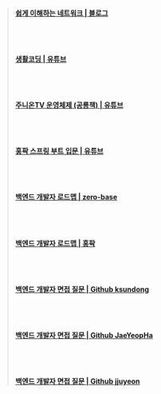 <br><br>

>#### [쉽게 이해하는 네트워크 | 블로그](https://better-together.tistory.com/category/%EB%83%90%EC%98%B9%EC%95%84%20%EB%A9%8D%EB%A9%8D%ED%95%B4%EB%B4%90%28How%20to%20Speak%20IT%29/%ED%85%8C%ED%81%AC%28IT%29%20%EB%AC%B8%EB%B2%95)   
><br><br>   
>#### [생활코딩 | 유튜브](https://www.youtube.com/@coohde/playlists)
><br><br>
>#### [주니온TV 운영체제 (공룡책) | 유튜브](https://www.youtube.com/watch?v=zGBm37kze9I&list=PLHqxB9kMLLaOs2BM2KbuvttBYCgDoFm-5)
><br><br>
>#### [홍팍 스프링 부트 입문 | 유튜브](https://www.youtube.com/watch?v=_vDACE13Ubc&list=PLyebPLlVYXCiYdYaWRKgCqvnCFrLEANXt)
><br><br>
>#### [백엔드 개발자 로드맵 | zero-base](https://zero-base.co.kr/event/media_BE_school_roadmap)
><br><br>
>#### [백엔드 개발자 로드맵 | 홍팍](https://blog.hongparkedu.com/%ec%9b%b9-%ea%b0%9c%eb%b0%9c%ec%9e%90-%ec%b7%a8%ec%97%85%ec%9d%84-%ec%9c%84%ed%95%9c-%eb%b9%84%ec%a0%84%ea%b3%b5-%eb%b0%b1%ec%97%94%eb%93%9c-%ed%95%99%ec%8a%b5-%ec%88%9c%ec%84%9c/)
><br><br>
>#### [백엔드 개발자 면접 질문 | Github ksundong](https://github.com/ksundong/backend-interview-question)
><br><br>
>#### [백엔드 개발자 면접 질문 | Github JaeYeopHa](https://github.com/JaeYeopHan/Interview_Question_for_Beginner)
><br><br>
>#### [백엔드 개발자 면접 질문 | Github jjuyeon](https://github.com/jjuyeon/Tech-Interview-Study/blob/main/README.md#page_facing_up-how-to-contribute)

